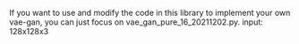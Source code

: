 If you want to use and modify the code in this library to implement your own vae-gan, you can just focus on vae_gan_pure_16_20211202.py.
input: 128x128x3
